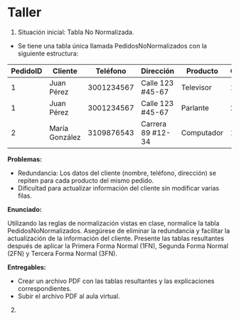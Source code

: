 # Taller

1. Situación inicial: Tabla No Normalizada.
* Se tiene una tabla única llamada PedidosNoNormalizados con la siguiente estructura:

| PedidoID	| Cliente |	Teléfono	| Dirección	| Producto	| Cantidad |	Fecha |
|-----------|---------|-----------|-----------|-----------|----------|--------|
|1|	Juan Pérez | 3001234567	| Calle 123 #45-67	| Televisor	| 1 |	2025-02-01 |
|1|	Juan Pérez | 3001234567	| Calle 123 #45-67	| Parlante	| 2	| 2025-02-01 |
|2|	María González |	3109876543	| Carrera 89 #12-34 | Computador	| 1 |	2025-02-03 |

**Problemas:**

* Redundancia: Los datos del cliente (nombre, teléfono, dirección) se repiten para cada producto del mismo pedido.
* Dificultad para actualizar información del cliente sin modificar varias filas.

**Enunciado:**

Utilizando las reglas de normalización vistas en clase, normalice la tabla PedidosNoNormalizados. Asegúrese de eliminar la redundancia y facilitar la actualización de la información del cliente. Presente las tablas resultantes después de aplicar la Primera Forma Normal (1FN), Segunda Forma Normal (2FN) y Tercera Forma Normal (3FN).

**Entregables:**
* Crear un archivo PDF con las tablas resultantes y las explicaciones correspondientes.
* Subir el archivo PDF al aula virtual.

2. 
